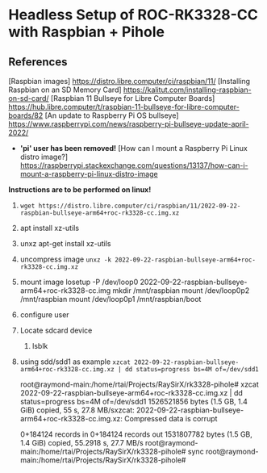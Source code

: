 # Headless Setup of ROC-RK3328-CC with Raspbian + Pihole

## References
[Raspbian images] https://distro.libre.computer/ci/raspbian/11/
[Installing Raspbian on an SD Memory Card] https://kalitut.com/installing-raspbian-on-sd-card/
[Raspbian 11 Bullseye for Libre Computer Boards] https://hub.libre.computer/t/raspbian-11-bullseye-for-libre-computer-boards/82
[An update to Raspberry Pi OS bullseye] https://www.raspberrypi.com/news/raspberry-pi-bullseye-update-april-2022/
- **'pi' user has been removed!**
[How can I mount a Raspberry Pi Linux distro image?] https://raspberrypi.stackexchange.com/questions/13137/how-can-i-mount-a-raspberry-pi-linux-distro-image

**Instructions are to be performed on linux!**

1. `wget https://distro.libre.computer/ci/raspbian/11/2022-09-22-raspbian-bullseye-arm64+roc-rk3328-cc.img.xz`
1. apt install xz-utils
1. unxz apt-get install xz-utils
1. uncompress image
`unxz -k 2022-09-22-raspbian-bullseye-arm64+roc-rk3328-cc.img.xz`
1. mount image
	losetup -P /dev/loop0 2022-09-22-raspbian-bullseye-arm64+roc-rk3328-cc.img
	mkdir /mnt/raspbian
	mount /dev/loop0p2 /mnt/raspbian
	mount /dev/loop0p1 /mnt/raspbian/boot
1. configure user







1. Locate sdcard device
   1. lsblk
1. using sdd/sdd1 as example
`xzcat 2022-09-22-raspbian-bullseye-arm64+roc-rk3328-cc.img.xz | dd status=progress bs=4M of=/dev/sdd1`

	root@raymond-main:/home/rtai/Projects/RaySirX/rk3328-pihole# xzcat 2022-09-22-raspbian-bullseye-arm64+roc-rk3328-cc.img.xz | dd status=progress bs=4M of=/dev/sdd1
	1526521856 bytes (1.5 GB, 1.4 GiB) copied, 55 s, 27.8 MB/sxzcat: 2022-09-22-raspbian-bullseye-arm64+roc-rk3328-cc.img.xz: Compressed data is corrupt

	0+184124 records in
	0+184124 records out
	1531807782 bytes (1.5 GB, 1.4 GiB) copied, 55.2918 s, 27.7 MB/s
	root@raymond-main:/home/rtai/Projects/RaySirX/rk3328-pihole# sync
	root@raymond-main:/home/rtai/Projects/RaySirX/rk3328-pihole#



